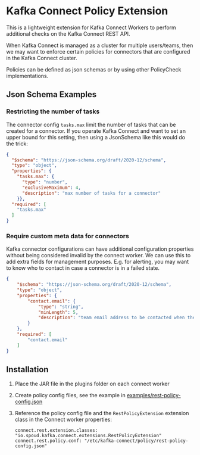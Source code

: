 # Kafka Connect Policy Extension

This is a lightweight extension for Kafka Connect Workers to perform additional checks on the Kafka Connect REST API.

When Kafka Connect is managed as a cluster for multiple users/teams, then we may want to enforce certain policies for
connectors that are configured in the Kafka Connect cluster.

Policies can be defined as json schemas or by using other PolicyCheck implementations.

## Json Schema Examples

### Restricting the number of tasks

The connector config `tasks.max` limit the number of tasks that can be created for a connector.
If you operate Kafka Connect and want to set an upper bound for this setting, then using a JsonSchema like this would do the trick:

```json
{
  "$schema": "https://json-schema.org/draft/2020-12/schema",
  "type": "object",
  "properties": {
    "tasks.max": {
      "type": "number",
      "exclusiveMaximum": 4,
      "description": "max number of tasks for a connector"
    }},
  "required": [
    "tasks.max"
  ]
}
```

### Require custom meta data for connectors

Kafka connector configurations can have additional configuration properties without being considered invalid by the connect worker.
We can use this to add extra fields for management purposes.
E.g. for alerting, you may want to know who to contact in case a connector is in a failed state.

```json
{
    "$schema": "https://json-schema.org/draft/2020-12/schema",
    "type": "object",
    "properties": {
        "contact.email": {
            "type": "string",
            "minLength": 5,
            "description": "team email address to be contacted when the connector is affected by maintenance work or failures"
        }
    },
    "required": [
        "contact.email"
    ]
}
```


## Installation

1. Place the JAR file in the plugins folder on each connect worker
2. Create policy config files, see the example in [examples/rest-policy-config.json](examples/rest-policy-config.json)
3. Reference the policy config file and the `RestPolicyExtension` extension class in the Connect worker properties:
   
       connect.rest.extension.classes: "io.spoud.kafka.connect.extensions.RestPolicyExtension"
       connect.rest.policy.conf: "/etc/kafka-connect/policy/rest-policy-config.json"
 
